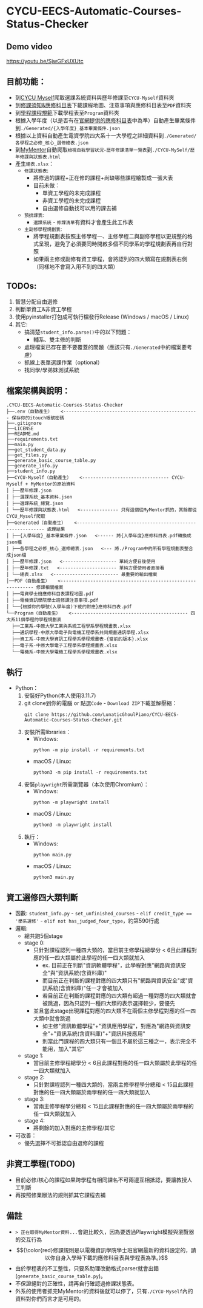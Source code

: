 # CYCU-EECS-Automatic-Courses-Status-Checker

## Demo video
https://youtu.be/SjwGFxUXUtc

## 目前功能：
- 到[CYCU Myself](https://myself.cycu.edu.tw/)爬取選課系統資料與歷年修課至```CYCU-Myself```資料夾
- 到[修課須知&應修科目表](https://bseecs.cycu.edu.tw/%e5%ad%b8%e7%94%9f%e5%ad%b8%e7%bf%92/%e6%87%89%e4%bf%ae%e7%a7%91%e7%9b%ae%e8%a1%a8%e5%8f%8a%e4%bf%ae%e8%aa%b2%e9%a0%88%e7%9f%a5/)下載課程地圖、注意事項與應修科目表至```PDF```資料夾
- 到[學程課程規範](https://bseecs.cycu.edu.tw/%e5%ad%b8%e7%94%9f%e5%ad%b8%e7%bf%92/%e5%ad%b8%e7%a8%8b%e8%aa%b2%e7%a8%8b%e8%a6%8f%e5%8a%83/)下載學程表至```Program```資料夾
- 根據入學年度（以是否有在[官網提供的應修科目表](https://bseecs.cycu.edu.tw/%e5%ad%b8%e7%94%9f%e5%ad%b8%e7%bf%92/%e6%87%89%e4%bf%ae%e7%a7%91%e7%9b%ae%e8%a1%a8%e5%8f%8a%e4%bf%ae%e8%aa%b2%e9%a0%88%e7%9f%a5/)中為準）自動產生畢業條件到```./Generated/{入學年度}_基本畢業條件.json```
- 根據以上資料自動產生電資學院四大系十一大學程之詳細資料到```./Generated/各學程之必修_核心_選修總表.json```
- 到[MyMentor](https://cmap.cycu.edu.tw:8443/MyMentor/index.do)自動爬取```檢視自我學習狀況-歷年修課清單一覽表```到```./CYCU-MySelf/歷年修課與狀態表.html```
- 產生```總表.xlsx```：
    - ```修課狀態表```:
        - 將修過的課程+正在修的課程+尚缺哪些課程繪製成一張大表
        - 目前未做：
            - 單資工學程的未完成課程
            - 非資工學程的未完成課程
            - 自由選修自動找可以用的課去補
    - ```預排課表```:
        - ```選課系統``` - ```修課清單```有資料才會產生此工作表
    - ```主副修學程規劃表```:
        - 將學程規劃表按照主修學程一、主修學程二與副修學程以更規整的格式呈現，避免了必須要同時開啟多個不同學系的學程規劃表再自行對照
        - 如果兩主修或副修有資工學程，會將認列的四大類寫在規劃表右側（同樣地不會寫入用不到的四大類）

## TODOs:
1. 智慧分配自由選修
2. 判斷單資工&非資工學程
4. 使用pyinstaller打包成可執行檔發行Release (Windows / macOS / Linux)
5. 其它:
    - 搞清楚```student_info.parse()```中的以下問題：
        - 輔系、雙主修的判斷
    - 處理檔案已存在要不要覆蓋的問題（應該只有```./Generated```中的檔案要考慮）
    - 抓線上表單選課作業（optional）
    - 找同學/學弟妹測試系統

## 檔案架構與說明：
```
.CYCU-EECS-Automatic-Courses-Status-Checker
├──.env（自動產生）   <-------------------------------------------------- 保存你的itouch帳號密碼
├──.gitignore
├──LICENSE
├──README.md
├──requirements.txt
├──main.py
├──get_student_data.py
├──get_files.py
├──generate_basic_course_table.py
├──generate_info.py
├──student_info.py
├──CYCU-Myself（自動產生）   <-------------------------------- CYCU-Myself + MyMentor的原始資料
│ ├──歷年修課.json
│ ├──選課系統_基本資料.json
│ ├──選課系統_總覽.json
│ └──歷年修課與狀態表.html   <-------------- 只有這個從MyMentor抓的，其餘都從CYCU_Myself爬取
├──Generated（自動產生）   <---------------------------------------------------------- 處理結果
│ ├──{入學年度}_基本畢業條件.json   <------ 將{入學年度}應修科目表.pdf轉換成json檔
│ ├──各學程之必修_核心_選修總表.json   <--- 將./Program中的所有學程規劃表整合成json檔
│ ├──歷年修課.json   <-------------------- 單純方便日後使用
│ ├──歷年修課.txt   <--------------------- 單純方便使用者直接看
│ └──總表.xlsx   <------------------------ 最重要的輸出檔案
│──PDF（自動產生）   <------------------------------------------------------------ 修課相關檔案
│ ├──電資學士班應修科目表課程地圖.pdf
│ ├──電機資訊學院學士班修課注意事項.pdf
│ └──{根據你的學號(入學年度)下載的對應}應修科目表.pdf
└──Program（自動產生）   <------------------------------------------- 四大系11個學程的學程規劃表
  ├──工業系-中原大學工業與系統工程學系學程規畫表.xlsx
  ├──通訊學程-中原大學電子與電機工程學系共同規畫通訊學程.xlsx
  ├──資工系-中原大學資訊工程學系學程規畫表-{當前的版本}.xlsx
  ├──電子系-中原大學電子工程學系學程規畫表.xlsx
  └──電機系-中原大學電機工程學系學程規畫表.xlsx
```

## 執行
- Python：
    1. 安裝好Python(本人使用3.11.7)
    2. git clone到你的電腦 or 點選```Code``` - ```Download ZIP```下載並解壓縮：
        ```
        git clone https://github.com/LunaticGhoulPiano/CYCU-EECS-Automatic-Courses-Status-Checker.git
        ```
    3. 安裝所需libraries：
        - Windows:
            ```
            python -m pip install -r requirements.txt
            ```
        - macOS / Linux:
            ```
            python3 -m pip install -r requirements.txt
            ```
    4. 安裝```playwright```所需瀏覽器（本次使用Chromium）：
        - Windows:
            ```
            python -m playwright install
            ```
        - macOS / Linux:
            ```
            python3 -m playwright install
            ```
    5. 執行：
        - Windows:
            ```
            python main.py
            ```
        - macOS / Linux:
            ```
            python3 main.py
            ```

## 資工選修四大類判斷
- 函數: ```student_info.py``` - ```set_unfinished_courses``` - ```elif credit_type == '學系選修'``` - ```elif not has_judged_four_type```，約第590行處
- 邏輯:
    - 總共跑5個stage
    - stage 0:
        - 只針對課程認列一種四大類的，當目前主修學程總學分 < 6且此課程對應的任一四大類屬於此學程的任一四大類就加入
            - ex. 目前正在判斷"資訊軟體學程"，此學程對應"網路與資訊安全"與"資訊系統(含資料庫)"
            - 而目前正在判斷的課程對應的四大類只有"網路與資訊安全"或"資訊系統(含資料庫)"任一才會被加入
            - 若目前正在判斷的課程對應的四大類有超過一種對應的四大類就會被跳過，因為只認列一種四大類的表示選擇較少，要優先
        - 並且當此stage出現課程對應的四大類不在兩個主修學程對應的任一四大類中就會跳過
            - 如主修"資訊軟體學程"+"資訊應用學程"，對應為"網路與資訊安全"+"資訊系統(含資料庫)"+"資訊科技應用"
            - 則當此門課程的四大類只有一個且不屬於這三種之一，表示完全不能用，加入"其它"
    - stage 1:
        - 當目前主修學程總學分 < 6且此課程對應的任一四大類屬於此學程的任一四大類就加入
    - stage 2:
        - 只針對課程認列一種四大類的，當兩主修學程學分總和 < 15且此課程對應的任一四大類屬於兩學程的任一四大類就加入
    - stage 3:
        - 當兩主修學程學分總和 < 15且此課程對應的任一四大類屬於兩學程的任一四大類就加入
    - stage 4:
        - 將剩餘的加入對應的主修學程/其它
- 可改善：
    - 優先選擇不可抵認自由選修的課程

## 非資工學程(TODO)
- 目前必修/核心的課程如果跨學程有相同課名不可兩邊互相抵認，要讓教授人工判斷
- 再按照修業辦法的規則抓其它課程去補

## 備註
- ```> 正在取得MyMentor資料...```會跑比較久，因為要透過Playwright模擬與瀏覽器的交互行為
- $${\color{red}修課規則是以電機資訊學院學士班官網最新的資料設定的，請以你自身入學時下載的應修科目表與學程表為準。}$$
- 由於學程表的不工整性，只要系助理改動格式parser就會出錯(```generate_basic_course_table.py```)。
- 不保證絕對的正確性，請再自行確認過修課狀態表。
- 外系的使用者抓完MyMentor的資料後就可以停了，只有```./CYCU-Myself```內的資料對你們而言才是可用的。